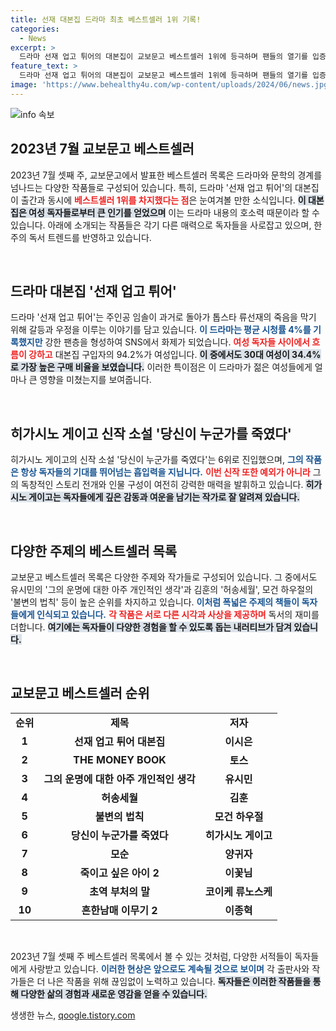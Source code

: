 ```yaml
---
title: 선재 대본집 드라마 최초 베스트셀러 1위 기록!
categories:
  - News
excerpt: >
  드라마 선재 업고 튀어의 대본집이 교보문고 베스트셀러 1위에 등극하며 팬들의 열기를 입증했다. 히가시노 게이고의 신작도 6위로 진입, 독자들의 기대를 모은다!
feature_text: >
  드라마 선재 업고 튀어의 대본집이 교보문고 베스트셀러 1위에 등극하며 팬들의 열기를 입증했다. 히가시노 게이고의 신작도 6위로 진입, 독자들의 기대를 모은다!
image: 'https://www.behealthy4u.com/wp-content/uploads/2024/06/news.jpg'
---
```


<p><img src="https://www.behealthy4u.com/wp-content/uploads/2024/06/news.jpg" alt="info 속보" /></p>

<h2 data-ke-size="size26">2023년 7월 교보문고 베스트셀러</h2>

<p data-ke-size="size16">2023년 7월 셋째 주, 교보문고에서 발표한 베스트셀러 목록은 드라마와 문학의 경계를 넘나드는 다양한 작품들로 구성되어 있습니다. 특히, 드라마 '선재 업고 튀어'의 대본집이 출간과 동시에 <b><span style="color: #ee2323;">베스트셀러 1위를 차지했다는 점</span></b>은 눈여겨볼 만한 소식입니다. <b><span style="background-color: #21538527;">이 대본집은 여성 독자들로부터 큰 인기를 얻었으며</span></b> 이는 드라마 내용의 호소력 때문이라 할 수 있습니다. 아래에 소개되는 작품들은 각기 다른 매력으로 독자들을 사로잡고 있으며, 한 주의 독서 트렌드를 반영하고 있습니다.</p>

<p data-ke-size="size16">&nbsp;</p>

<h2 data-ke-size="size26">드라마 대본집 '선재 업고 튀어'</h2>

<p data-ke-size="size16">드라마 '선재 업고 튀어'는 주인공 임솔이 과거로 돌아가 톱스타 류선재의 죽음을 막기 위해 갈등과 우정을 이루는 이야기를 담고 있습니다. <b><span style="color: #1a5490;">이 드라마는 평균 시청률 4%를 기록했지만</span></b> 강한 팬층을 형성하여 SNS에서 화제가 되었습니다. <b><span style="color: #ee2323;">여성 독자들 사이에서 흐름이 강하고</span></b> 대본집 구입자의 94.2%가 여성입니다. <b><span style="background-color: #21538527;">이 중에서도 30대 여성이 34.4%로 가장 높은 구매 비율을 보였습니다.</span></b> 이러한 특이점은 이 드라마가 젊은 여성들에게 얼마나 큰 영향을 미쳤는지를 보여줍니다.</p>

<p data-ke-size="size16">&nbsp;</p>

<h2 data-ke-size="size26">히가시노 게이고 신작 소설 '당신이 누군가를 죽였다'</h2>

<p data-ke-size="size16">히가시노 게이고의 신작 소설 '당신이 누군가를 죽였다'는 6위로 진입했으며, <b><span style="color: #1a5490;">그의 작품은 항상 독자들의 기대를 뛰어넘는 흡입력을 지닙니다.</span></b> <b><span style="color: #ee2323;">이번 신작 또한 예외가 아니라</span></b> 그의 독창적인 스토리 전개와 인물 구성이 여전히 강력한 매력을 발휘하고 있습니다. <b><span style="background-color: #21538527;">히가시노 게이고는 독자들에게 깊은 감동과 여운을 남기는 작가로 잘 알려져 있습니다.</span></b></p>

<p data-ke-size="size16">&nbsp;</p>

<h2 data-ke-size="size26">다양한 주제의 베스트셀러 목록</h2>

<p data-ke-size="size16">교보문고 베스트셀러 목록은 다양한 주제와 작가들로 구성되어 있습니다. 그 중에서도 유시민의 '그의 운명에 대한 아주 개인적인 생각'과 김훈의 '허송세월', 모건 하우절의 '불변의 법칙' 등이 높은 순위를 차지하고 있습니다. <b><span style="color: #1a5490;">이처럼 폭넓은 주제의 책들이 독자들에게 인식되고 있습니다.</span></b> <b><span style="color: #ee2323;">각 작품은 서로 다른 시각과 사상을 제공하며</span></b> 독서의 재미를 더합니다. <b><span style="background-color: #21538527;">여기에는 독자들이 다양한 경험을 할 수 있도록 돕는 내러티브가 담겨 있습니다.</span></b></p>

<p data-ke-size="size16">&nbsp;</p>

<h2 data-ke-size="size26">교보문고 베스트셀러 순위</h2>

<table style="width: 100%; border-collapse: collapse;">
  <tbody>
    <tr style="height: 17px;">
      <td style="text-align: center; height: 17px;"><b>순위</b></td>
      <td style="text-align: center; height: 17px;"><b>제목</b></td>
      <td style="text-align: center; height: 17px;"><b>저자</b></td>
    </tr>
    <tr style="height: 17px;">
      <td style="text-align: center; height: 17px;"><b>1</b></td>
      <td style="text-align: center; height: 17px;"><b>선재 업고 튀어 대본집</b></td>
      <td style="text-align: center; height: 17px;"><b>이시은</b></td>
    </tr>
    <tr style="height: 17px;">
      <td style="text-align: center; height: 17px;"><b>2</b></td>
      <td style="text-align: center; height: 17px;"><b>THE MONEY BOOK</b></td>
      <td style="text-align: center; height: 17px;"><b>토스</b></td>
    </tr>
    <tr style="height: 17px;">
      <td style="text-align: center; height: 17px;"><b>3</b></td>
      <td style="text-align: center; height: 17px;"><b>그의 운명에 대한 아주 개인적인 생각</b></td>
      <td style="text-align: center; height: 17px;"><b>유시민</b></td>
    </tr>
    <tr style="height: 17px;">
      <td style="text-align: center; height: 17px;"><b>4</b></td>
      <td style="text-align: center; height: 17px;"><b>허송세월</b></td>
      <td style="text-align: center; height: 17px;"><b>김훈</b></td>
    </tr>
    <tr style="height: 17px;">
      <td style="text-align: center; height: 17px;"><b>5</b></td>
      <td style="text-align: center; height: 17px;"><b>불변의 법칙</b></td>
      <td style="text-align: center; height: 17px;"><b>모건 하우절</b></td>
    </tr>
    <tr style="height: 17px;">
      <td style="text-align: center; height: 17px;"><b>6</b></td>
      <td style="text-align: center; height: 17px;"><b>당신이 누군가를 죽였다</b></td>
      <td style="text-align: center; height: 17px;"><b>히가시노 게이고</b></td>
    </tr>
    <tr style="height: 17px;">
      <td style="text-align: center; height: 17px;"><b>7</b></td>
      <td style="text-align: center; height: 17px;"><b>모순</b></td>
      <td style="text-align: center; height: 17px;"><b>양귀자</b></td>
    </tr>
    <tr style="height: 17px;">
      <td style="text-align: center; height: 17px;"><b>8</b></td>
      <td style="text-align: center; height: 17px;"><b>죽이고 싶은 아이 2</b></td>
      <td style="text-align: center; height: 17px;"><b>이꽃님</b></td>
    </tr>
    <tr style="height: 17px;">
      <td style="text-align: center; height: 17px;"><b>9</b></td>
      <td style="text-align: center; height: 17px;"><b>초역 부처의 말</b></td>
      <td style="text-align: center; height: 17px;"><b>코이케 류노스케</b></td>
    </tr>
    <tr style="height: 17px;">
      <td style="text-align: center; height: 17px;"><b>10</b></td>
      <td style="text-align: center; height: 17px;"><b>흔한남매 이무기 2</b></td>
      <td style="text-align: center; height: 17px;"><b>이종혁</b></td>
    </tr>
  </tbody>
</table>

<p data-ke-size="size16">&nbsp;</p>

<p data-ke-size="size16">2023년 7월 셋째 주 베스트셀러 목록에서 볼 수 있는 것처럼, 다양한 서적들이 독자들에게 사랑받고 있습니다. <b><span style="color: #1a5490;">이러한 현상은 앞으로도 계속될 것으로 보이며</span></b> 각 출판사와 작가들은 더 나은 작품을 위해 끊임없이 노력하고 있습니다. <b><span style="background-color: #21538527;">독자들은 이러한 작품들을 통해 다양한 삶의 경험과 새로운 영감을 얻을 수 있습니다.</span></b></p>
생생한 뉴스, <a href="https://qoogle.tistory.com" rel="dofollow">qoogle.tistory.com</a>


